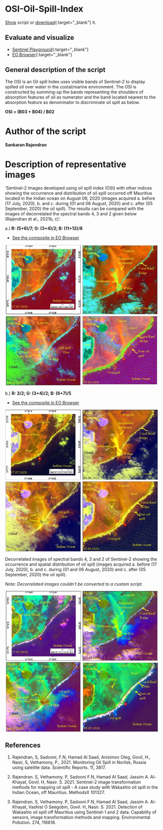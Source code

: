 # OSI-Oil-Spill-Index

<a href="#" id='togglescript'>Show</a> script or [download](script.js){:target="_blank"} it.
<div id='script_view' style="display:none">
{% highlight javascript %}
      {% include_relative script.js %}
{% endhighlight %}
</div>

## Evaluate and visualize
 - [Sentinel Playground](https://apps.sentinel-hub.com/sentinel-playground/?source=S2L2A&lat=-20.43437229834543&lng=57.740750312805176&zoom=14&preset=CUSTOM&layers=B01,B02,B03&maxcc=21&gain=1.0&gamma=1.7&time=2020-02-01%7C2020-08-06&atmFilter=&showDates=false&evalscript=Ly8gT2lsIFNwaWxsIEluZGV4IGluIGdyYXlzY2FsZQpsZXQgT1NJID0gKEIwMyArIEIwNCkgLyBCMDI7CnJldHVybiBbT1NJLzNdCgovLyBSR0IgdmlzdWFsaXphdGlvbiBhKQovKgpsZXQgUiA9IChCMDUrQjA2KS9CMDcKbGV0IEcgPSAoQjAzK0IwNCkvQjAyCmxldCBCID0gKEIxMStCMTIpL0IwOApyZXR1cm4gW1IvMywgRy8zLCBCLzNdCiovCgovLyBSR0IgdmlzdWFsaXphdGlvbiBiKQovKgpsZXQgUiA9IChCMDMvQjAyKQpsZXQgRyA9IChCMDMrQjA0KS9CMDIKbGV0IEIgPSAoQjA2K0IwNykvQjA1CnJldHVybiBbUi8zLCBHLzMsIEIvM10KKi8%3D){:target="_blank"}    
 - [EO Browser](https://sentinelshare.page.link/EpXM){:target="_blank"} 

## General description of the script

The OSI is an Oil spill Index uses visible bands of Sentinel-2 to display spilled oil over water in the costal/marine environment. The OSI is constructed by summing-up the bands representing the shoulders of absorption features of oil as numerator and the band located nearest to the absorption feature as denominator to discriminate oil spill as below.

**OSI = (B03 + B04) / B02**

# Author of the script

**Sankaran Rajendran**

# Description of representative images

‘Sentinel-2 Images developed using oil spill index (OSI) with other indices showing the occurrence and distribution of oil spill occurred off Mauritius located in the Indian ocean on August 06, 2020 (images acquired a. before (17 July, 2020), b. and c. during (01 and 06 August, 2020) and c. after (05 September, 2020) the oil spill). The results can be compared with the images of decorrelated the spectral bands 4, 3 and 2 given below (Rajendran et al., 2021b, c)’.

a.) **R: (5+6)/7; G: (3+4)/2; B: (11+12)/8** 
- [See the composite in EO Browser](https://sentinelshare.page.link/mvBh)

![Sentinel-2 Image using OSI](images/1.jpg)

b.) **R: 3/2; G: (3+4)/2; B: (6+7)/5**

- [See the composite in EO Browser](https://sentinelshare.page.link/itDT)

![Sentinel-2 Image using OSI](images/2.jpg)

Decorrelated images of spectral bands 4, 3 and 2 of Sentinel-2 showing the occurrence and spatial distribution of oil spill (images acquired a. before (17 July, 2020), b. and c. during (01 and 06 August, 2020) and c. after (05 September, 2020) the oil spill).

_Note: Decorrelated images couldn't be converted to a custom script._

![Sentinel-2 Image using OSI](images/3.jpg)

## References
1.	Rajendran, S, Sadooni, F.N, Hamad Al Saad, Anisimov Oleg, Govil, H., Nasir, S, Vethamony, P., 2021. Monitoring Oil Spill in Norilsk, Russia using satellite data. Scientific Reports. 11, 3817.

2.	Rajendran. S, Vethamony. P, Sadooni F.N, Hamad Al Saad, Jassim A. Al-Khayat, Govil. H, Nasir. S. 2021. Sentinel-2 image transformation methods for mapping oil spill - A case study with Wakashio oil spill in the Indian Ocean, off Mauritius. MethodsX 101327.

3.	Rajendran. S, Vethamony. P, Sadooni F.N, Hamad Al Saad, Jassim A. Al-Khayat, Vashist O Seegobin, Govil. H, Nasir. S. 2021. Detection of Wakashio oil spill off Mauritius using Sentinel-1 and 2 data: Capability of sensors, image transformation methods and mapping. Environmental Pollution. 274, 116618.
